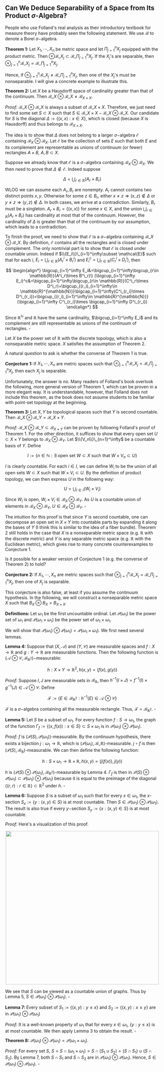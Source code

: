 ## Can We Deduce Separability of a Space from Its Product $\sigma$-Algebra?

People who use Folland's real analysis as their introductory textbook for measure theory have probably seen the following statement. We use $\mathcal{B}$ to denote a Borel $\sigma-$algebra.

<strong>Theorem 1: </strong>Let $X_1,\cdots, X_n$ be metric space and let $\Pi_{j=1}^nX_j$ equipped with the product metric. Then $\otimes \mathcal{B}\_{X_j}\subset \mathcal{B}\_{\Pi_{j=1}^nX_j}$. If the $X_j$'s are separable, then $\otimes_{j=1}^n \mathcal{B}\_{X_j}=\mathcal{B}\_{\Pi_{j=1}^nX_j}$.

Hence, if $\otimes_{j=1}^n \mathcal{B}\_{X_j}\ne\mathcal{B}\_{\Pi_{j=1}^nX_j}$, then one of the $X_j$'s must be nonseparable. I will give a concrete example to illustrate this.

<strong>Theorem 2: </strong>Let $X$ be a Hausdorff space of cardinality greater than that of the continuum. Then $\mathcal{B}\_X\otimes \mathcal{B}\_X\ne \mathcal{B}_{X\times X}$.

<em>Proof: </em> $\mathcal{B}\_X\otimes \mathcal{B}\_X$ is always a subset of $\mathcal{B}\_{X\times X}$. Therefore, we just need to find some set $S\subset X$ such that $S\in \mathcal{B}\_{X\times X}-\mathcal{B}\_X\otimes \mathcal{B}\_X$. Our candidate for $S$ is the diagonal $\Delta:=\{(x,x):x\in X\}$, which is closed (because $X$ is Hausdorff) and thus belongs to $\mathcal{B}_{X\times X}$.

The idea is to show that $\Delta$ does not belong to a larger $\sigma-$algebra $\mathcal{E}$ containing $\mathcal{B}_X\otimes \mathcal{B}_X$. Let $\mathcal{E}$ be the collection of sets $E$ such that both $E$ and its complement are representable as unions of continuum (or fewer) rectangles $A\times B$, $A,B\subset X$.

Suppose we already know that $\mathcal{E}$ is a $\sigma-$algebra containing $\mathcal{B}_X\otimes \mathcal{B}_X$. We then need to prove that $\Delta\notin \mathcal{E}$. Indeed suppose

$$\Delta=\bigcup_{r\in \mathbb{R}}(A_r\times B_r)$$

WLOG we can assume each $A_r, B_r$ are nonempty. $A_r$ cannot contains two distinct points $x,y$. Otherwise for some $z\in B_r$, either $x\ne z\Rightarrow (x,z)\notin \Delta$ or $y\ne z\Rightarrow (y,z)\notin \Delta$. In both cases, we arrive at a contradiction. Similarly, $B_r$ must be a singleton. $A_r\times B_r=\{(x,x)\}$ for some $x\in X$, and the union $\bigcup_{r\in \mathbb{R}}(A_r\times B_r)$ has cardinality at most that of the continuum. However, the cardinality of $\Delta$ is greater than that of the continuum by our assumption, which leads to a contradiction.
    
To finish the proof, we need to show that $\mathcal{E}$ is a $\sigma-$algebra containing $\mathcal{B}\_X\otimes \mathcal{B}\_X$. By definition, $\mathcal{E}$ contains all the rectangles and is closed under complement. The only nontrivial part is to show that $\mathcal{E}$ is closed under countable union. Indeed if $\\{E_i\\}\_{i=1}^\infty\subset \mathcal{E}$ such that for each $i$, $E_i=\bigcup_{r\in \mathbb{R}}(A^i_r\times B^i_r)$ and $E_i^c=\bigcup_{r\in \mathbb{R}}(C^i_r\times D^i_r)$, then

$$
\begin{align*}
        \bigcup_{i=1}^\infty E_i&=\bigcup_{i=1}^\infty\bigcup_{r\in \mathbb{R}}(A^i_r\times B^i_r)\\
        (\bigcup_{i=1}^\infty E_i)^c&=\bigcap_{i=1}^\infty\bigcup_{r\in \mathbb{R}}(C^i_r\times D^i_r)=\bigcup_{(r_i)_{i=1}^\infty\in \mathbb{R}^{\mathbb{N}}}\bigcap_{i=1}^\infty(C^i_{r_i}\times D^i_{r_i})=\bigcup_{(r_i)_{i=1}^\infty\in \mathbb{R}^{\mathbb{N}}}(\bigcap_{i=1}^\infty C^i_{r_i}\times \bigcap_{i=1}^\infty D^i_{r_i})
\end{align*}
$$

Since $\mathbb{R}^{\mathbb{N}}$ and $\mathbb{R}$ have the same cardinality, $\bigcup_{i=1}^\infty E_i$ and its complement are still representable as unions of the continuum of rectangles. $\square$

Let $X$ be the power set of $\mathbb{R}$ with the discrete topology, which is also a nonseparable metric space. $X$ satisfies the assumption of Theorem 2.

A natural question to ask is whether the converse of Theorem 1 is true.

<strong>Conjecture 1: </strong>If $X_1,\cdots, X_n$ are metric spaces such that $\otimes_{j=1}^n \mathcal{B}\_{X_j}=\mathcal{B}\_{\Pi_{j=1}^nX_j}$, then each $X_j$ is separable.

Unfortunately, the answer is no. Many readers of Folland's book overlook the following, more general version of Theorem 1, which can be proven in a more elegant way. It is understandable, however, that Folland does not include this theorem, as the book does not assume students to be familiar with point-set topology at the beginning.

<strong>Theorem 3: </strong>Let $X,Y$ be topological spaces such that $Y$ is second countable. Then $\mathcal{B}\_X\otimes \mathcal{B}\_Y=\mathcal{B}\_{X\times Y}$.

<em>Proof: </em> $\mathcal{B}\_X\otimes \mathcal{B}\_Y\subset \mathcal{B}_{X\times Y}$ can be proven by following Folland's proof of Theorem 1. For the other direction, it suffices to show that every open set $U\subset X\times Y$ belongs to $\mathcal{B}_X\otimes \mathcal{B}_Y$. Let $\\{V_n\\}\_{n=1}^\infty$ be a countable basis of $Y$. Define

$$I:=\{n\in \mathbb{N}:\exists \text{ open set }W\subset X\text{ such that }W\times V_n\subset U\}$$

$I$ is clearly countable. For each $i\in I$, we can define $W_i$ to be the union of all open sets $W\subset X$ such that $W\times V_i\subset U$. By the definition of product topology, we can then express $U$ in the following way:

$$U=\bigcup_{i\in I}(W_i\times V_i)$$

Since $W_i$ is open, $W_i\times V_i\in \mathcal{B}_X\otimes \mathcal{B}_Y$. As $U$ is a countable union of elements in $\mathcal{B}_X\otimes \mathcal{B}_Y$, $U\in \mathcal{B}_X\otimes \mathcal{B}_Y$. $\square$

The intuition for this proof is that since $Y$ is second countable, one can decompose an open set in $X\times Y$ into countable parts by expanding it along the bases of $Y$ (I think this is similar to the idea of a fiber bundle). Theorem 2 still holds in the case that $X$ is a nonseparable metric space (e.g. $\mathbb{R}$ with the discrete metric) and $Y$ is any separable metric space (e.g. $\mathbb{R}$ with the Euclidean metric), which gives rise to many concrete counterexamples to Conjecture 1.

Is it possible for a weaker version of Conjecture 1 (e.g. the converse of Theorem 2) to hold? 

<strong>Conjecture 2: </strong>If $X_1,\cdots, X_n$ are metric spaces such that $\otimes_{j=1}^n \mathcal{B}\_{X_j}=\mathcal{B}\_{\Pi_{j=1}^nX_j}$, then one of $X_j$ is separable.

This conjecture is also false, at least if you assume the continuum hypothesis. In the following, we will construct a nonseparable metric space $X$ such that $B_X\otimes B_X=B_{X\times X}$.

<strong>Definitions: </strong>Let $\omega_1$ be the first uncountable ordinal. Let $\mathcal{P}(\omega_1)$ be the power set of $\omega_1$ and $\mathcal{P}(\omega_1\times\omega_1)$ be the power set of $\omega_1\times\omega_1$. 

We will show that $\mathcal{P}(\omega_1)\otimes \mathcal{P}(\omega_1)=\mathcal{P}(\omega_1\times\omega_1)$. We first need several lemmas.

<strong>Lemma 4: </strong>Suppose that $(X,\mathcal{A})$ and $(Y,\mathcal{C})$ are measurable
spaces and $f:X\rightarrow \mathbb{R}$ and $g:Y\rightarrow \mathbb{R}$ are measurable functions. Then the following function is $(\mathcal{A}\otimes \mathcal{C},\mathcal{B}_{\mathbb{R}^2})-$measurable:

$$h:X\times Y\rightarrow \mathbb{R}^2, h(x,y)=(f(x),g(y))$$

<em>Proof: </em> Suppose $I,J$ are measurable sets in $\mathcal{B}_{\mathbb{R}}$, then $h^{-1}(I\times J)=f^{-1}(I)\times g^{-1}(J)\in \mathcal{A}\otimes \mathcal{C}$. Define

$$\mathcal{F}:=\{E\in \mathcal{B}_{\mathbb{R}^2}:h^{-1}(E)\in \mathcal{A}\otimes \mathcal{C}\}$$

$\mathcal{F}$ is a $\sigma-$algebra containing all the measurable rectangle. Thus, $\mathcal{F}=\mathcal{B}_{\mathbb{R}^2}$. $\square$

<strong>Lemma 5: </strong>Let $S$ be a subset of $\omega_1$. For every function $f:S\rightarrow \omega_1$, the graph of the function $\Gamma_f:=\{(x,f(x)):x\in S\}\subset S\times \omega_1$ is in $\mathcal{P}(\omega_1)\otimes \mathcal{P}(\omega_1)$.

<em>Proof: </em> $f$ is $(\mathcal{P}(S),\mathcal{P}(\omega_1))$-measurable. By the continuum hypothesis, there exists a bijection $j:\omega_1\rightarrow \mathbb{R}$, which is $(\mathcal{P}(\omega_1),\mathcal{B}\_{\mathbb{R}})$-measurable. $j\circ f$ is then $(\mathcal{P}(S),\mathcal{B}_\mathbb{R})$-measurable. We can then define the following function:

$$h:S\times \omega_1\rightarrow \mathbb{R}\times \mathbb{R}, h(x,y)=(j(f(x)),j(y))$$

$h$ is $(\mathcal{P}(S)\otimes \mathcal{P}(\omega_1),\mathcal{B}_{\mathbb{R}^2})$-measurable by Lemma 4. $\Gamma_f$ is then in $\mathcal{P}(S)\otimes \mathcal{P}(\omega_1)\subset \mathcal{P}(\omega_1)\otimes \mathcal{P}(\omega_1)$ because it is equal to the preimage of the diagonal $\{(r,r):r\in \mathbb{R}\}\subset \mathbb{R}^2$ under $h$. $\square$

<strong>Lemma 6: </strong>Suppose $S$ is a subset of $\omega_1$ such that for every $x\in \omega_1,$ the $x$-section $S_x:=\{y:(x,y)\in S\}$ is at most countable. Then $S\in \mathcal{P}(\omega_1)\otimes \mathcal{P}(\omega_1)$. The result is also true if every $y-$section $S_y:=\{x:(x,y)\in S\}$ is at most countable.

<em>Proof: </em> Here's a visualization of this proof.

<div align="center">
<img width="500" src="https://github.com/user-attachments/assets/074c37bf-a204-48bd-99e3-fdfa87ed811c" />
</div>

We see that $S$ can be viewed as a countable union of graphs. Thus by Lemma 5, $S\in \mathcal{P}(\omega_1)\otimes \mathcal{P}(\omega_1)$. $\square$

<strong>Lemma 7: </strong>Every subset of $S_1:=\{(x,y):y\leq x\}$ and $S_2:=\{(x,y):x\leq y\}$ are in $\mathcal{P}(\omega_1)\otimes \mathcal{P}(\omega_1)$ 

<em>Proof: </em> It is a well-known property of $\omega_1$ that for every $x\in \omega_1$, $\{y:y\leq x\}$ is at most countable. We then apply Lemma 3 to obtain the result. $\square$

<strong>Theorem 8: </strong>$\mathcal{P}(\omega_1)\otimes \mathcal{P}(\omega_1)=\mathcal{P}(\omega_1\times\omega_1)$.

<em>Proof: </em> For every set $S$, $S=S\cap (\omega_1\times \omega_1)=S\cap (S_1\cup S_2)=(S\cap S_1)\cup (S\cap S_2)$. By Lemma 7, both $S\cap S_1$ and $S\cap S_2$ are in $\mathcal{P}(\omega_1)\otimes \mathcal{P}(\omega_1)$. Hence, $S\in \mathcal{P}(\omega_1)\otimes \mathcal{P}(\omega_1)$. $\square$








